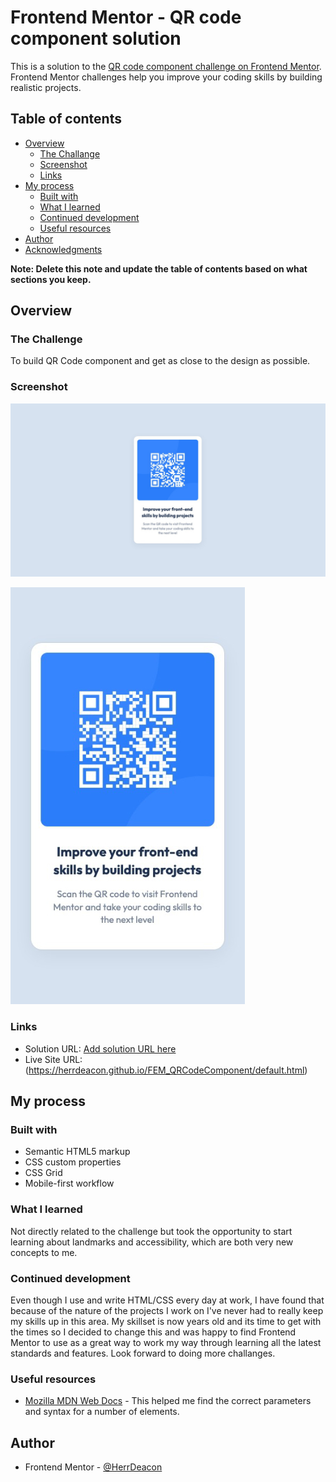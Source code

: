 # Frontend Mentor - QR code component solution

This is a solution to the [QR code component challenge on Frontend Mentor](https://www.frontendmentor.io/challenges/qr-code-component-iux_sIO_H). Frontend Mentor challenges help you improve your coding skills by building realistic projects. 

## Table of contents

- [Overview](#overview)
  - [The Challange](#the-challenge)
  - [Screenshot](#screenshot)
  - [Links](#links)
- [My process](#my-process)
  - [Built with](#built-with)
  - [What I learned](#what-i-learned)
  - [Continued development](#continued-development)
  - [Useful resources](#useful-resources)
- [Author](#author)
- [Acknowledgments](#acknowledgments)

**Note: Delete this note and update the table of contents based on what sections you keep.**

## Overview

### The Challenge

To build QR Code component and get as close to the design as possible.

### Screenshot

![](./images/screenshot_desktop.jpg)

![](./images/screenshot_mobile.jpg)

### Links

- Solution URL: [Add solution URL here](https://your-solution-url.com)
- Live Site URL: (https://herrdeacon.github.io/FEM_QRCodeComponent/default.html)

## My process

### Built with

- Semantic HTML5 markup
- CSS custom properties
- CSS Grid
- Mobile-first workflow


### What I learned

Not directly related to the challenge but took the opportunity to start learning about landmarks and accessibility, which are both very new concepts to me. 

### Continued development

Even though I use and write HTML/CSS every day at work, I have found that because of the nature of the projects I work on I've never had to really keep my skills up in this area. My skillset is now years old and its time to get with the times so I decided to change this and was happy to find Frontend Mentor to use as a great way to work my way through learning all the latest standards and features. Look forward to doing more challanges.

### Useful resources

- [Mozilla MDN Web Docs](https://developer.mozilla.org/en-US/docs/Web/HTML/Element) - This helped me find the correct parameters and syntax for a number of elements.


## Author

- Frontend Mentor - [@HerrDeacon](https://www.frontendmentor.io/profile/HerrDeacon)
